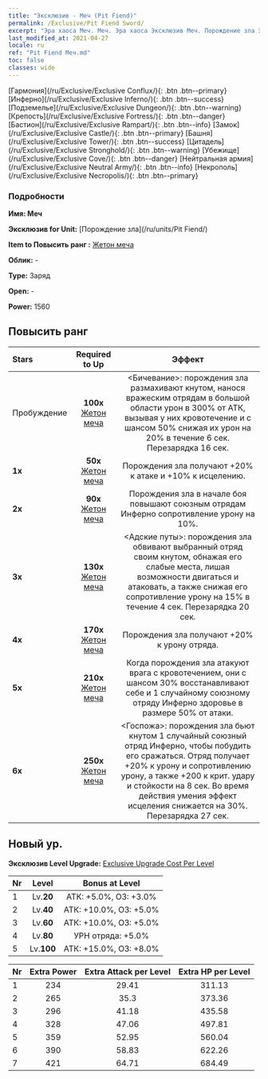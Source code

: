 ```yaml
---
title: "Эксклюзив - Меч (Pit Fiend)"
permalink: /Exclusive/Pit Fiend Sword/
excerpt: "Эра хаоса Меч. Меч. Эра хаоса Эксклюзив Меч. Порождение зла Эксклюзив."
last_modified_at: 2021-04-27
locale: ru
ref: "Pit Fiend Меч.md"
toc: false
classes: wide
---
```

 [Гармония](/ru/Exclusive/Exclusive Conflux/){: .btn .btn--primary} [Инферно](/ru/Exclusive/Exclusive Inferno/){: .btn .btn--success} [Подземелье](/ru/Exclusive/Exclusive Dungeon/){: .btn .btn--warning} [Крепость](/ru/Exclusive/Exclusive Fortress/){: .btn .btn--danger} [Бастион](/ru/Exclusive/Exclusive Rampart/){: .btn .btn--info} [Замок](/ru/Exclusive/Exclusive Castle/){: .btn .btn--primary} [Башня](/ru/Exclusive/Exclusive Tower/){: .btn .btn--success} [Цитадель](/ru/Exclusive/Exclusive Stronghold/){: .btn .btn--warning} [Убежище](/ru/Exclusive/Exclusive Cove/){: .btn .btn--danger} [Нейтральная армия](/ru/Exclusive/Exclusive Neutral Army/){: .btn .btn--info} [Некрополь](/ru/Exclusive/Exclusive Necropolis/){: .btn .btn--primary} 

### Подробности
 **Имя: Меч** 

 **Эксклюзив for Unit:** [Порождение зла](/ru/units/Pit Fiend/) 

 **Item to Повысить ранг :** [Жетон меча](/ItemsRU/con_912/)

 **Облик:** -

 **Type:** Заряд

 **Open:** -

 **Power:** 1560

## Повысить ранг 

  |     Stars    |  Required to Up | Эффект |
  |:-------------|:---------------:|:---------------:|
  |  Пробуждение  | **100x** [Жетон меча](/ItemsRU/con_912/) | <Бичевание>: порождения зла размахивают кнутом, нанося вражеским отрядам в большой области урон в 300% от АТК, вызывая у них кровотечение и с шансом 50% снижая их урон на 20% в течение 6 сек. Перезарядка 16 сек. |
  | **1x** <i class="fas fa-star"/> | **50x** [Жетон меча](/ItemsRU/con_912/) | Порождения зла получают +20% к атаке и +10% к исцелению. |
  | **2x** <i class="fas fa-star"/> | **90x** [Жетон меча](/ItemsRU/con_912/) | Порождения зла в начале боя повышают союзным отрядам Инферно сопротивление урону на 10%. |
  | **3x** <i class="fas fa-star"/> | **130x** [Жетон меча](/ItemsRU/con_912/) | <Адские путы>: порождения зла обвивают выбранный отряд своим кнутом, обнажая его слабые места, лишая возможности двигаться и атаковать, а также снижая его сопротивление урону на 15% в течение 4 сек. Перезарядка 20 сек. |
  | **4x** <i class="fas fa-star"/> | **170x** [Жетон меча](/ItemsRU/con_912/) | Порождения зла получают +20% к урону отряда. |
  | **5x** <i class="fas fa-star"/> | **210x** [Жетон меча](/ItemsRU/con_912/) | Когда порождения зла атакуют врага с кровотечением, они с шансом 30% восстанавливают себе и 1 случайному союзному отряду Инферно здоровье в размере 50% от атаки. |
  | **6x** <i class="fas fa-star"/> | **250x** [Жетон меча](/ItemsRU/con_912/) | <Госпожа>: порождения зла бьют кнутом 1 случайный союзный отряд Инферно, чтобы побудить его сражаться. Отряд получает +20% к урону и сопротивлению урону, а также +200 к крит. удару и стойкости на 8 сек. Во время действия умения эффект исцеления снижается на 30%. Перезарядка 27 сек. |


## Новый ур.
 **Эксклюзив Level Upgrade:** [Exclusive Upgrade Cost Per Level](/Exclusive/ExclusiveUpgradeCostPerLevel/)

  |  Nr  |   Level  | Bonus at Level |
  |:-----|:--------:|:--------------:|
  | 1 | Lv.**20** | АТК: +5.0%, ОЗ: +3.0% |
  | 2 | Lv.**40** | АТК: +10.0%, ОЗ: +5.0% |
  | 3 | Lv.**60** | АТК: +10.0%, ОЗ: +5.0% |
  | 4 | Lv.**80** | УРН отряда: +5.0% |
  | 5 | Lv.**100** | АТК: +15.0%, ОЗ: +8.0% |


  |  Nr  |  Extra Power | Extra Attack per Level | Extra HP per Level |
  |:-----|:--------:|:--------:|:--------:|
  | 1 | 234 | 29.41 | 311.13 |
  | 2 | 265 | 35.3 | 373.36 |
  | 3 | 296 | 41.18 | 435.58 |
  | 4 | 328 | 47.06 | 497.81 |
  | 5 | 359 | 52.95 | 560.04 |
  | 6 | 390 | 58.83 | 622.26 |
  | 7 | 421 | 64.71 | 684.49 |


